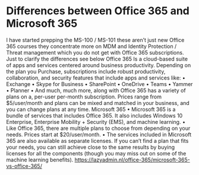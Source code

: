 # Differences between Office 365 and Microsoft 365
I have started prepping the MS-100 / MS-101 these aren’t just new Office 365 courses they concentrate more on MDM and Identity Protection / Threat management which you do not get with Office 365 subscriptions.  Just to clarify the differences see below
Office 365
Is a cloud-based suite of apps and services centered around business productivity.  Depending on the plan you Purchase, subscriptions include robust productivity, collaboration, and security features that include apps and services like:
•  Exchange
•  Skype for Business
•  SharePoint
•  OneDrive
•  Teams
•  Yammer
•  Planner
•  And much, much more, along with
Office 365 has a variety of plans on a, per-user per-month subscription. Prices range from $5/user/month and plans can be mixed and matched in your business, and you can change plans at any time.
Microsoft 365
• Microsoft 365 is a bundle of services that includes Office 365.  It also includes Windows 10 Enterprise, Enterprise Mobility + Security (EMS), and machine learning.
•  Like Office 365, there are multiple plans to choose from depending on your needs. Prices start at $20/user/month. 
•  The services included in Microsoft 365 are also available as separate licenses. If you can’t find a plan that fits your needs, you can still achieve close to the same results by buying licenses for all the components (though you may miss out on some of the machine learning benefits).
https://lazyadmin.nl/office-365/microsoft-365-vs-office-365/
